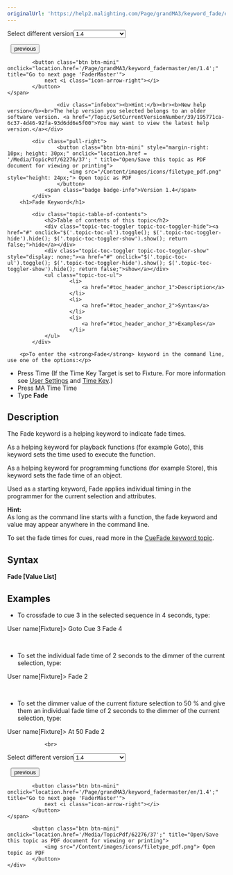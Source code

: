 ```yaml
---
originalUrl: 'https://help2.malighting.com/Page/grandMA3/keyword_fade/en/1.4'
---
```


<div class="topic-navigation">

<div class="pull-right">
	<span class="pull-left">


<div class="pull-left">
<form action="/Topic/SetCurrentVersionNumber" class="form-inline" id="frmTagSelector" method="post">	<span class="form-mini">
		<div class="input-prepend"><span class="add-on">Select different version</span><select autocomplete="off" id="versionNumberId" name="versionNumberId" onchange="$(this).closest('#frmTagSelector').submit();" style="width: 120px;"><option value="">- latest -</option>
<option value="10">1.0</option>
<option value="32">1.1</option>
<option value="35">1.2</option>
<option value="36">1.3</option>
<option selected="selected" value="37">1.4</option>
<option value="38">1.5</option>
<option value="39">1.6</option>
</select></div>
		<input data-val="true" data-val-number="The field Int32 must be a number." data-val-required="The Int32 field is required." id="ProductId" name="ProductId" type="hidden" value="16">
		<input id="CurrentGuid" name="CurrentGuid" type="hidden" value="195771ca-6c37-4d46-92fa-93d6dd6e5f00">
	</span>
</form></div>&nbsp;	</span>
	<span class="pull-right" style="white-space: nowrap;">
			<button class="btn btn-mini" onclick="location.href='/Page/grandMA3/keyword_extension/en/1.4'; " title="Go to previous page 'Extension'">
				<i class="icon-arrow-left"></i> previous
			</button>

			<button class="btn btn-mini" onclick="location.href='/Page/grandMA3/keyword_fadermaster/en/1.4';" title="Go to next page 'FaderMaster'">
				next <i class="icon-arrow-right"></i> 
			</button>
	</span>
</div>
<div class="clear-fix" style="margin-bottom: 10px"></div>
</div>

					<div class="infobox"><b>Hint:</b><br><b>New help version</b><br>The help version you selected belongs to an older software version. <a href="/Topic/SetCurrentVersionNumber/39/195771ca-6c37-4d46-92fa-93d6dd6e5f00">You may want to view the latest help version.</a></div>

			<div class="pull-right">
					<button class="btn btn-mini" style="margin-right: 10px; height: 30px;" onclick="location.href = '/Media/TopicPdf/62276/37'; " title="Open/Save this topic as PDF document for viewing or printing">
						<img src="/Content/images/icons/filetype_pdf.png" style="height: 24px;"> Open topic as PDF
					</button>
				<span class="badge badge-info">Version 1.4</span>
			</div>
		<h1>Fade Keyword</h1>

			<div class="topic-table-of-contents">
				<h2>Table of contents of this topic</h2>
				<div class="topic-toc-toggler topic-toc-toggler-hide"><a href="#" onclick="$('.topic-toc-ul').toggle(); $('.topic-toc-toggler-hide').hide(); $('.topic-toc-toggler-show').show(); return false;">hide</a></div>
				<div class="topic-toc-toggler topic-toc-toggler-show" style="display: none;"><a href="#" onclick="$('.topic-toc-ul').toggle(); $('.topic-toc-toggler-hide').show(); $('.topic-toc-toggler-show').hide(); return false;">show</a></div>
				<ul class="topic-toc-ul">
						<li>
							<a href="#toc_header_anchor_1">Description</a>
						</li>
						<li>
							<a href="#toc_header_anchor_2">Syntax</a>
						</li>
						<li>
							<a href="#toc_header_anchor_3">Examples</a>
						</li>
				</ul>
			</div>

		<p>To enter the <strong>Fade</strong> keyword in the command line, use one of the options:</p>

<ul>
	<li>Press <span class="hardkey">Time</span> (If the Time Key Target is set to Fixture. For more information see&nbsp;<a href="/Topic/5e960b42-1e2d-49a6-a738-bb3ac9f023d7">User Settings</a>&nbsp;and&nbsp;<a href="/Topic/9269a267-cc3c-4312-a21e-85a968cac866">Time Key</a>.)</li>
	<li>Press <span class="hardkey">MA</span> <span class="hardkey">Time</span> <span class="hardkey">Time</span></li>
	<li>Type <strong>Fade</strong></li>
</ul>

<a name="toc_header_anchor_1" id="toc_header_anchor_1" class="topic-toc-item"></a><h2>Description</h2>

<p>The Fade keyword is a helping keyword to indicate&nbsp;fade&nbsp;times.</p>

<p>As a helping keyword for playback functions (for example Goto), this keyword sets the time used to execute the function.</p>

<p>As a helping keyword for programming functions (for example Store), this keyword sets the&nbsp;fade&nbsp;time of an object.</p>

<p>Used as a starting keyword,&nbsp;Fade&nbsp;applies individual timing in the programmer for the current selection and attributes.</p>

<div class="tip"><strong>Hint:</strong><br>
As long as the command line starts with a function, the&nbsp;fade&nbsp;keyword and value may appear anywhere in the command line.</div>

<p>To set the fade times for cues, read more in the <a href="/Topic/6794f5f5-817f-4963-be14-0af3721d5e39">CueFade keyword topic</a>.</p>

<a name="toc_header_anchor_2" id="toc_header_anchor_2" class="topic-toc-item"></a><h2>Syntax</h2>

<p><span class="syntax"><strong>Fade&nbsp;[Value List]</strong></span></p>

<a name="toc_header_anchor_3" id="toc_header_anchor_3" class="topic-toc-item"></a><h2>Examples</h2>

<ul>
	<li>To crossfade&nbsp;to cue 3 in the selected sequence in 4 seconds, type:</li>
</ul>

<div class="cl_input">User name[Fixture]&gt; Goto Cue 3&nbsp;Fade&nbsp;4</div>

<p>&nbsp;</p>

<ul>
	<li>To set the individual&nbsp;fade&nbsp;time of 2 seconds to the dimmer of the current selection, type:</li>
</ul>

<div class="cl_input">User name[Fixture]&gt;&nbsp;Fade&nbsp;2</div>

<p>&nbsp;</p>

<ul>
	<li>To set the dimmer value of the current fixture selection to 50 % and give them an individual&nbsp;fade&nbsp;time of 2 seconds to the dimmer of the current selection, type:</li>
</ul>

<div class="cl_input">User name[Fixture]&gt; At 50&nbsp;Fade&nbsp;2</div>


				<br>
<div class="topic-navigation">

<div class="pull-right">
	<span class="pull-left">


<div class="pull-left">
<form action="/Topic/SetCurrentVersionNumber" class="form-inline" id="frmTagSelector" method="post">	<span class="form-mini">
		<div class="input-prepend"><span class="add-on">Select different version</span><select autocomplete="off" id="versionNumberId" name="versionNumberId" onchange="$(this).closest('#frmTagSelector').submit();" style="width: 120px;"><option value="">- latest -</option>
<option value="10">1.0</option>
<option value="32">1.1</option>
<option value="35">1.2</option>
<option value="36">1.3</option>
<option selected="selected" value="37">1.4</option>
<option value="38">1.5</option>
<option value="39">1.6</option>
</select></div>
		<input data-val="true" data-val-number="The field Int32 must be a number." data-val-required="The Int32 field is required." id="ProductId" name="ProductId" type="hidden" value="16">
		<input id="CurrentGuid" name="CurrentGuid" type="hidden" value="195771ca-6c37-4d46-92fa-93d6dd6e5f00">
	</span>
</form></div>&nbsp;	</span>
	<span class="pull-right" style="white-space: nowrap;">
			<button class="btn btn-mini" onclick="location.href='/Page/grandMA3/keyword_extension/en/1.4'; " title="Go to previous page 'Extension'">
				<i class="icon-arrow-left"></i> previous
			</button>

			<button class="btn btn-mini" onclick="location.href='/Page/grandMA3/keyword_fadermaster/en/1.4';" title="Go to next page 'FaderMaster'">
				next <i class="icon-arrow-right"></i> 
			</button>
	</span>
</div>
	<div class="clear-fix"></div>
	<div class="pull-right">
	
			<button class="btn btn-mini" onclick="location.href='/Media/TopicPdf/62276/37';" title="Open/Save this topic as PDF document for viewing or printing">
				<img src="/Content/images/icons/filetype_pdf.png"> Open topic as PDF
			</button>
	</div>
<div class="clear-fix" style="margin-bottom: 10px"></div>
</div>

	
